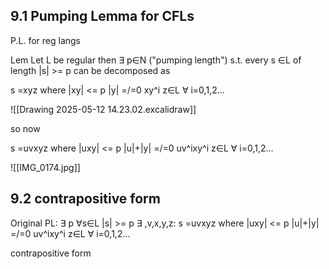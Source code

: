 ## 9.1 Pumping Lemma for CFLs

P.L. for reg langs 

Lem Let L be regular  then ∃ p∈N ("pumping length")
s.t. every s ∈L of length |s| >= p can be decomposed as 

s =xyz where 
|xy| <= p
|y| =/=0
xy^i z∈L
∀ i=0,1,2...

![[Drawing 2025-05-12 14.23.02.excalidraw]]

so now 

s =uvxyz where 
|uxy| <= p
|u|+|y| =/=0
uv^ixy^i z∈L
∀ i=0,1,2...

![[IMG_0174.jpg]]

## 9.2 contrapositive form 
Original PL:
∃ p
∀s∈L 
|s| >= p
∃ ,v,x,y,z:
s =uvxyz where 
|uxy| <= p
|u|+|y| =/=0
uv^ixy^i z∈L
∀ i=0,1,2...

contrapositive form

